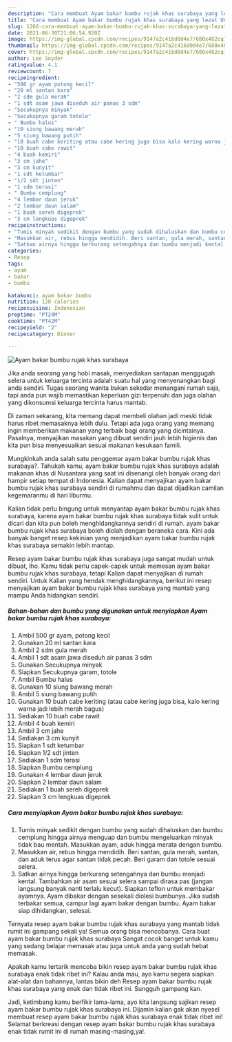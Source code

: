 ```yaml
---
description: "Cara membuat Ayam bakar bumbu rujak khas surabaya yang lezat Untuk Jualan"
title: "Cara membuat Ayam bakar bumbu rujak khas surabaya yang lezat Untuk Jualan"
slug: 1266-cara-membuat-ayam-bakar-bumbu-rujak-khas-surabaya-yang-lezat-untuk-jualan
date: 2021-06-30T21:06:54.920Z
image: https://img-global.cpcdn.com/recipes/9147a2c416d0d4e7/680x482cq70/ayam-bakar-bumbu-rujak-khas-surabaya-foto-resep-utama.jpg
thumbnail: https://img-global.cpcdn.com/recipes/9147a2c416d0d4e7/680x482cq70/ayam-bakar-bumbu-rujak-khas-surabaya-foto-resep-utama.jpg
cover: https://img-global.cpcdn.com/recipes/9147a2c416d0d4e7/680x482cq70/ayam-bakar-bumbu-rujak-khas-surabaya-foto-resep-utama.jpg
author: Leo Snyder
ratingvalue: 4.1
reviewcount: 7
recipeingredient:
- "500 gr ayam potong kecil"
- "20 ml santan kara"
- "2 sdm gula merah"
- "1 sdt asam jawa diseduh air panas 3 sdm"
- "Secukupnya minyak"
- "Secukupnya garam totole"
- " Bumbu halus"
- "10 siung bawang merah"
- "5 siung bawang putih"
- "10 buah cabe keriting atau cabe kering juga bisa kalo kering warna jadi lebih merah bagus"
- "10 buah cabe rawit"
- "4 buah kemiri"
- "3 cm jahe"
- "3 cm kunyit"
- "1 sdt ketumbar"
- "1/2 sdt jinten"
- "1 sdm terasi"
- " Bumbu cemplung"
- "4 lembar daun jeruk"
- "2 lembar daun salam"
- "1 buah sereh digeprek"
- "3 cm lengkuas digeprek"
recipeinstructions:
- "Tumis minyak sedikit dengan bumbu yang sudah dihaluskan dan bumbu cemplung hingga airnya menguap dan bumbu mengeluarkan minyak tidak bau mentah. Masukkan ayam, aduk hingga merata dengan bumbu."
- "Masukkan air, rebus hingga mendidih. Beri santan, gula merah, santan, dan aduk terus agar santan tidak pecah. Beri garam dan totole sesuai selera."
- "Satkan airnya hingga berkurang setengahnya dan bumbu menjadi kental. Tambahkan air asam sesuai selera sampai dirasa pas (jangan langsung banyak nanti terlalu kecut). Siapkan teflon untuk membakar ayamnya. Ayam dibakar dengan sesekali diolesi bumbunya. Jika sudah terbakar semua, campur lagi ayam bakar dengan bumbu. Ayam bakar siap dihidangkan, selesai."
categories:
- Resep
tags:
- ayam
- bakar
- bumbu

katakunci: ayam bakar bumbu 
nutrition: 128 calories
recipecuisine: Indonesian
preptime: "PT24M"
cooktime: "PT42M"
recipeyield: "2"
recipecategory: Dinner

---
```



![Ayam bakar bumbu rujak khas surabaya](https://img-global.cpcdn.com/recipes/9147a2c416d0d4e7/680x482cq70/ayam-bakar-bumbu-rujak-khas-surabaya-foto-resep-utama.jpg)

Jika anda seorang yang hobi masak, menyediakan santapan menggugah selera untuk keluarga tercinta adalah suatu hal yang menyenangkan bagi anda sendiri. Tugas seorang  wanita bukan sekedar menangani rumah saja, tapi anda pun wajib memastikan keperluan gizi terpenuhi dan juga olahan yang dikonsumsi keluarga tercinta harus mantab.

Di zaman  sekarang, kita memang dapat membeli olahan jadi meski tidak harus ribet memasaknya lebih dulu. Tetapi ada juga orang yang memang ingin memberikan makanan yang terbaik bagi orang yang dicintainya. Pasalnya, menyajikan masakan yang dibuat sendiri jauh lebih higienis dan kita pun bisa menyesuaikan sesuai makanan kesukaan famili. 



Mungkinkah anda salah satu penggemar ayam bakar bumbu rujak khas surabaya?. Tahukah kamu, ayam bakar bumbu rujak khas surabaya adalah makanan khas di Nusantara yang saat ini disenangi oleh banyak orang dari hampir setiap tempat di Indonesia. Kalian dapat menyajikan ayam bakar bumbu rujak khas surabaya sendiri di rumahmu dan dapat dijadikan camilan kegemaranmu di hari liburmu.

Kalian tidak perlu bingung untuk menyantap ayam bakar bumbu rujak khas surabaya, karena ayam bakar bumbu rujak khas surabaya tidak sulit untuk dicari dan kita pun boleh menghidangkannya sendiri di rumah. ayam bakar bumbu rujak khas surabaya boleh diolah dengan beraneka cara. Kini ada banyak banget resep kekinian yang menjadikan ayam bakar bumbu rujak khas surabaya semakin lebih mantap.

Resep ayam bakar bumbu rujak khas surabaya juga sangat mudah untuk dibuat, lho. Kamu tidak perlu capek-capek untuk memesan ayam bakar bumbu rujak khas surabaya, tetapi Kalian dapat menyajikan di rumah sendiri. Untuk Kalian yang hendak menghidangkannya, berikut ini resep menyajikan ayam bakar bumbu rujak khas surabaya yang mantab yang mampu Anda hidangkan sendiri.

<!--inarticleads1-->

##### Bahan-bahan dan bumbu yang digunakan untuk menyiapkan Ayam bakar bumbu rujak khas surabaya:

1. Ambil 500 gr ayam, potong kecil
1. Gunakan 20 ml santan kara
1. Ambil 2 sdm gula merah
1. Ambil 1 sdt asam jawa diseduh air panas 3 sdm
1. Gunakan Secukupnya minyak
1. Siapkan Secukupnya garam, totole
1. Ambil  Bumbu halus
1. Gunakan 10 siung bawang merah
1. Ambil 5 siung bawang putih
1. Gunakan 10 buah cabe keriting (atau cabe kering juga bisa, kalo kering warna jadi lebih merah bagus)
1. Sediakan 10 buah cabe rawit
1. Ambil 4 buah kemiri
1. Ambil 3 cm jahe
1. Sediakan 3 cm kunyit
1. Siapkan 1 sdt ketumbar
1. Siapkan 1/2 sdt jinten
1. Sediakan 1 sdm terasi
1. Siapkan  Bumbu cemplung
1. Gunakan 4 lembar daun jeruk
1. Siapkan 2 lembar daun salam
1. Sediakan 1 buah sereh digeprek
1. Siapkan 3 cm lengkuas digeprek




<!--inarticleads2-->

##### Cara menyiapkan Ayam bakar bumbu rujak khas surabaya:

1. Tumis minyak sedikit dengan bumbu yang sudah dihaluskan dan bumbu cemplung hingga airnya menguap dan bumbu mengeluarkan minyak tidak bau mentah. Masukkan ayam, aduk hingga merata dengan bumbu.
1. Masukkan air, rebus hingga mendidih. Beri santan, gula merah, santan, dan aduk terus agar santan tidak pecah. Beri garam dan totole sesuai selera.
1. Satkan airnya hingga berkurang setengahnya dan bumbu menjadi kental. Tambahkan air asam sesuai selera sampai dirasa pas (jangan langsung banyak nanti terlalu kecut). Siapkan teflon untuk membakar ayamnya. Ayam dibakar dengan sesekali diolesi bumbunya. Jika sudah terbakar semua, campur lagi ayam bakar dengan bumbu. Ayam bakar siap dihidangkan, selesai.




Ternyata resep ayam bakar bumbu rujak khas surabaya yang mantab tidak rumit ini gampang sekali ya! Semua orang bisa mencobanya. Cara buat ayam bakar bumbu rujak khas surabaya Sangat cocok banget untuk kamu yang sedang belajar memasak atau juga untuk anda yang sudah hebat memasak.

Apakah kamu tertarik mencoba bikin resep ayam bakar bumbu rujak khas surabaya enak tidak ribet ini? Kalau anda mau, ayo kamu segera siapkan alat-alat dan bahannya, lantas bikin deh Resep ayam bakar bumbu rujak khas surabaya yang enak dan tidak ribet ini. Sungguh gampang kan. 

Jadi, ketimbang kamu berfikir lama-lama, ayo kita langsung sajikan resep ayam bakar bumbu rujak khas surabaya ini. Dijamin kalian gak akan nyesel membuat resep ayam bakar bumbu rujak khas surabaya enak tidak ribet ini! Selamat berkreasi dengan resep ayam bakar bumbu rujak khas surabaya enak tidak rumit ini di rumah masing-masing,ya!.

